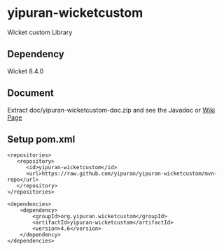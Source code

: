 # yipuran-wicketcustom
Wicket custom Library

## Dependency
Wicket 8.4.0


## Document
Extract doc/yipuran-wicketcustom-doc.zip and see the Javadoc
or [Wiki Page](../../wiki)

## Setup pom.xml
```
<repositories>
   <repository>
      <id>yipuran-wicketcustom</id>
      <url>https://raw.github.com/yipuran/yipuran-wicketcustom/mvn-repo</url>
   </repository>
</repositories>

<dependencies>
    <dependency>
        <groupId>org.yipuran.wicketcustom</groupId>
        <artifactId>yipuran-wicketcustom</artifactId>
        <version>4.6</version>
    </dependency>
</dependencies>
```
